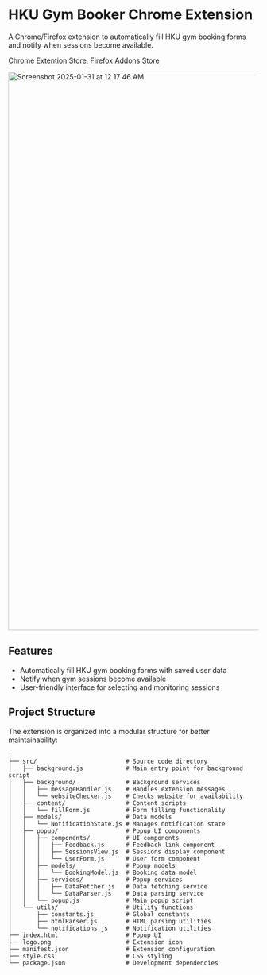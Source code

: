 # HKU Gym Booker Chrome Extension

A Chrome/Firefox extension to automatically fill HKU gym booking forms and notify when sessions become available.

[Chrome Extention Store](https://chromewebstore.google.com/detail/hku-gym-booker/bodpgifcfhfofmfcbnhdlhplehppfooh),
[Firefox Addons Store](https://addons.mozilla.org/en-US/firefox/addon/hku-gym-booker/)

<img width="1125" alt="Screenshot 2025-01-31 at 12 17 46 AM" src="https://github.com/user-attachments/assets/92ba3e0a-9ea7-494c-abae-e47ef545f3a2" />

## Features

- Automatically fill HKU gym booking forms with saved user data
- Notify when gym sessions become available
- User-friendly interface for selecting and monitoring sessions


## Project Structure

The extension is organized into a modular structure for better maintainability:

```
.
├── src/                         # Source code directory
│   ├── background.js            # Main entry point for background script
│   ├── background/              # Background services
│   │   ├── messageHandler.js    # Handles extension messages
│   │   └── websiteChecker.js    # Checks website for availability
│   ├── content/                 # Content scripts
│   │   └── fillForm.js          # Form filling functionality
│   ├── models/                  # Data models
│   │   └── NotificationState.js # Manages notification state
│   ├── popup/                   # Popup UI components
│   │   ├── components/          # UI components
│   │   │   ├── Feedback.js      # Feedback link component
│   │   │   ├── SessionsView.js  # Sessions display component
│   │   │   └── UserForm.js      # User form component
│   │   ├── models/              # Popup models
│   │   │   └── BookingModel.js  # Booking data model
│   │   ├── services/            # Popup services
│   │   │   ├── DataFetcher.js   # Data fetching service
│   │   │   └── DataParser.js    # Data parsing service
│   │   └── popup.js             # Main popup script
│   └── utils/                   # Utility functions
│       ├── constants.js         # Global constants
│       ├── htmlParser.js        # HTML parsing utilities
│       └── notifications.js     # Notification utilities
├── index.html                   # Popup UI
├── logo.png                     # Extension icon
├── manifest.json                # Extension configuration
├── style.css                    # CSS styling
└── package.json                 # Development dependencies
```
